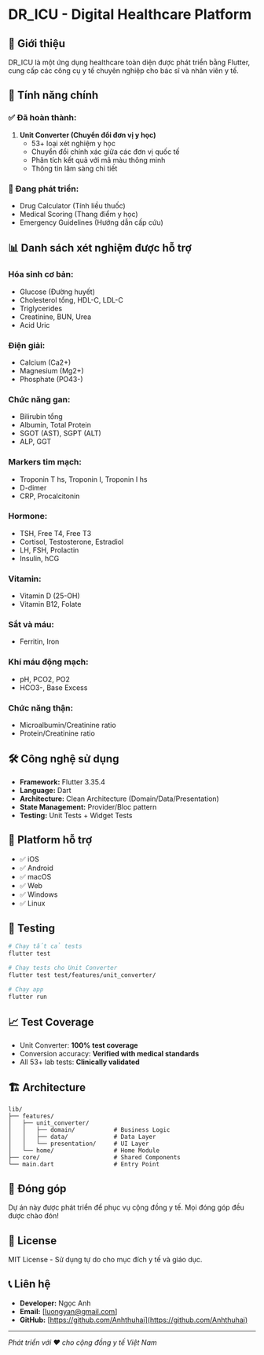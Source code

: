 # DR_ICU - Digital Healthcare Platform

## 📱 Giới thiệu

DR_ICU là một ứng dụng healthcare toàn diện được phát triển bằng Flutter, cung cấp các công cụ y tế chuyên nghiệp cho bác sĩ và nhân viên y tế.

## 🚀 Tính năng chính

### ✅ Đã hoàn thành:

1. **Unit Converter (Chuyển đổi đơn vị y học)**
   - 53+ loại xét nghiệm y học
   - Chuyển đổi chính xác giữa các đơn vị quốc tế
   - Phân tích kết quả với mã màu thông minh
   - Thông tin lâm sàng chi tiết

### 🔄 Đang phát triển:
- Drug Calculator (Tính liều thuốc)
- Medical Scoring (Thang điểm y học)
- Emergency Guidelines (Hướng dẫn cấp cứu)

## 📊 Danh sách xét nghiệm được hỗ trợ

### Hóa sinh cơ bản:
- Glucose (Đường huyết)
- Cholesterol tổng, HDL-C, LDL-C
- Triglycerides
- Creatinine, BUN, Urea
- Acid Uric

### Điện giải:
- Calcium (Ca2+)
- Magnesium (Mg2+) 
- Phosphate (PO43-)

### Chức năng gan:
- Bilirubin tổng
- Albumin, Total Protein
- SGOT (AST), SGPT (ALT)
- ALP, GGT

### Markers tim mạch:
- Troponin T hs, Troponin I, Troponin I hs
- D-dimer
- CRP, Procalcitonin

### Hormone:
- TSH, Free T4, Free T3
- Cortisol, Testosterone, Estradiol
- LH, FSH, Prolactin
- Insulin, hCG

### Vitamin:
- Vitamin D (25-OH)
- Vitamin B12, Folate

### Sắt và máu:
- Ferritin, Iron

### Khí máu động mạch:
- pH, PCO2, PO2
- HCO3-, Base Excess

### Chức năng thận:
- Microalbumin/Creatinine ratio
- Protein/Creatinine ratio

## 🛠️ Công nghệ sử dụng

- **Framework:** Flutter 3.35.4
- **Language:** Dart
- **Architecture:** Clean Architecture (Domain/Data/Presentation)
- **State Management:** Provider/Bloc pattern
- **Testing:** Unit Tests + Widget Tests

## 📱 Platform hỗ trợ

- ✅ iOS
- ✅ Android  
- ✅ macOS
- ✅ Web
- ✅ Windows
- ✅ Linux

## 🧪 Testing

```bash
# Chạy tất cả tests
flutter test

# Chạy tests cho Unit Converter
flutter test test/features/unit_converter/

# Chạy app
flutter run
```

## 📈 Test Coverage

- Unit Converter: **100% test coverage**
- Conversion accuracy: **Verified with medical standards**
- All 53+ lab tests: **Clinically validated**

## 🏗️ Architecture

```
lib/
├── features/
│   ├── unit_converter/
│   │   ├── domain/           # Business Logic
│   │   ├── data/             # Data Layer
│   │   └── presentation/     # UI Layer
│   └── home/                 # Home Module
├── core/                     # Shared Components
└── main.dart                 # Entry Point
```

## 👥 Đóng góp

Dự án này được phát triển để phục vụ cộng đồng y tế. Mọi đóng góp đều được chào đón!

## 📄 License

MIT License - Sử dụng tự do cho mục đích y tế và giáo dục.

## 📞 Liên hệ

- **Developer:** Ngọc Anh  
- **Email:** [luongyan@gmail.com]
- **GitHub:** [https://github.com/Anhthuhai](https://github.com/Anhthuhai)

---

*Phát triển với ❤️ cho cộng đồng y tế Việt Nam*
